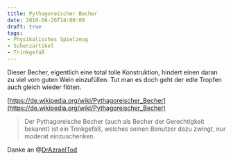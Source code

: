 ```yaml
---
title: Pythagoreischer Becher
date: 2016-06-26T14:00:09
draft: true
tags:
- Physikalisches Spielzeug
- Scherzartikel
- Trinkgefäß
---
```


Dieser Becher, eigentlich eine total tolle Konstruktion, hindert einen
daran zu viel vom guten Wein einzufüllen. Tut man es doch geht der edle
Tropfen auch gleich wieder flöten.

[https://de.wikipedia.org/wiki/Pythagoreischer_Becher](https://de.wikipedia.org/wiki/Pythagoreischer_Becher)

> Der Pythagoreische Becher (auch als Becher der Gerechtigkeit bekannt) ist
> ein Trinkgefäß, welches seinen Benutzer dazu zwingt, nur moderat
> einzuschenken.

Danke an @[DrAzraelTod](https://twitter.com/DrAzraelTod)
